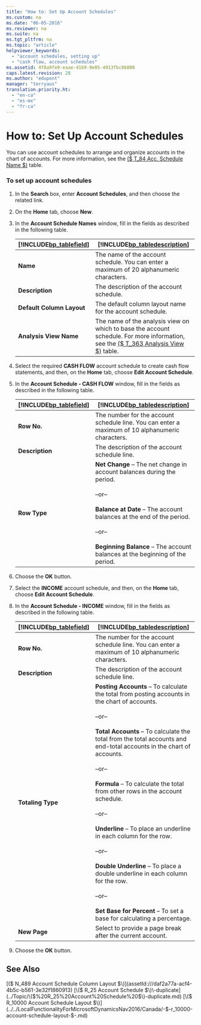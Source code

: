 ```yaml
---
title: "How to: Set Up Account Schedules"
ms.custom: na
ms.date: "06-05-2016"
ms.reviewer: na
ms.suite: na
ms.tgt_pltfrm: na
ms.topic: "article"
helpviewer_keywords: 
  - "account schedules, setting up"
  - "cash flow, account schedules"
ms.assetid: 4f8a9fe9-eaae-41b9-9e05-4913fbc86800
caps.latest.revision: 28
ms.author: "edupont"
manager: "terryaus"
translation.priority.ht: 
  - "en-ca"
  - "es-mx"
  - "fr-ca"
---
```

# How to: Set Up Account Schedules
You can use account schedules to arrange and organize accounts in the chart of accounts. For more information, see the [\($ T\_84 Acc. Schedule Name $\)](assetId:///ac8560bd-fc36-4b36-aee6-25fa337de643) table.  
  
### To set up account schedules  
  
1.  In the **Search** box, enter **Account Schedules**, and then choose the related link.  
  
2.  On the **Home** tab, choose **New**.  
  
3.  In the **Account Schedule Names** window, fill in the fields as described in the following table.  
  
    |[!INCLUDE[bp_tablefield](../../ApplicationDesign/includes/bp_tablefield_md.md)]|[!INCLUDE[bp_tabledescription](../../ApplicationDesign/includes/bp_tabledescription_md.md)]|  
    |---------------------------------|---------------------------------------|  
    |**Name**|The name of the account schedule. You can enter a maximum of 20 alphanumeric characters.|  
    |**Description**|The description of the account schedule.|  
    |**Default Column Layout**|The default column layout name for the account schedule.|  
    |**Analysis View Name**|The name of the analysis view on which to base the account schedule. For more information, see the [\($ T\_363 Analysis View $\)](assetId:///2aa2404a-fe33-4c85-bb9c-35b93d8393ab) table.|  
  
4.  Select the required **CASH FLOW** account schedule to create cash flow statements, and then, on the **Home** tab, choose **Edit Account Schedule**.  
  
5.  In the **Account Schedule \- CASH FLOW** window, fill in the fields as described in the following table.  
  
    |[!INCLUDE[bp_tablefield](../../ApplicationDesign/includes/bp_tablefield_md.md)]|[!INCLUDE[bp_tabledescription](../../ApplicationDesign/includes/bp_tabledescription_md.md)]|  
    |---------------------------------|---------------------------------------|  
    |**Row No.**|The number for the account schedule line. You can enter a maximum of 10 alphanumeric characters.|  
    |**Description**|The description of the account schedule line.|  
    |**Row Type**|**Net Change** – The net change in account balances during the period.<br /><br /> –or–<br /><br /> **Balance at Date** – The account balances at the end of the period.<br /><br /> –or–<br /><br /> **Beginning Balance** – The account balances at the beginning of the period.|  
  
6.  Choose the **OK** button.  
  
7.  Select the **INCOME** account schedule, and then, on the **Home** tab, choose **Edit Account Schedule**.  
  
8.  In the **Account Schedule \- INCOME** window, fill in the fields as described in the following table.  
  
    |[!INCLUDE[bp_tablefield](../../ApplicationDesign/includes/bp_tablefield_md.md)]|[!INCLUDE[bp_tabledescription](../../ApplicationDesign/includes/bp_tabledescription_md.md)]|  
    |---------------------------------|---------------------------------------|  
    |**Row No.**|The number for the account schedule line. You can enter a maximum of 10 alphanumeric characters.|  
    |**Description**|The description of the account schedule line.|  
    |**Totaling Type**|**Posting Accounts** – To calculate the total from posting accounts in the chart of accounts.<br /><br /> –or–<br /><br /> **Total Accounts** – To calculate the total from the total accounts and end\-total accounts in the chart of accounts.<br /><br /> –or–<br /><br /> **Formula** – To calculate the total from other rows in the account schedule.<br /><br /> –or–<br /><br /> **Underline** – To place an underline in each column for the row.<br /><br /> –or–<br /><br /> **Double Underline** – To place a double underline in each column for the row.<br /><br /> –or–<br /><br /> **Set Base for Percent** – To set a base for calculating a percentage.|  
    |**New Page**|Select to provide a page break after the current account.|  
  
9. Choose the **OK** button.  
  
## See Also  
 [\($ N\_489 Account Schedule Column Layout $\)](assetId:///daf2a77a-acf4-4b5c-b561-3e32f1860913)   
 [\($ R\_25 Account Schedule $\)\-duplicate](../Topic/\($%20R_25%20Account%20Schedule%20$\)-duplicate.md)   
 [\($ R\_10000 Account Schedule Layout $\)](../../LocalFunctionalityForMicrosoftDynamicsNav2016/Canada/-$-r_10000-account-schedule-layout-$-.md)